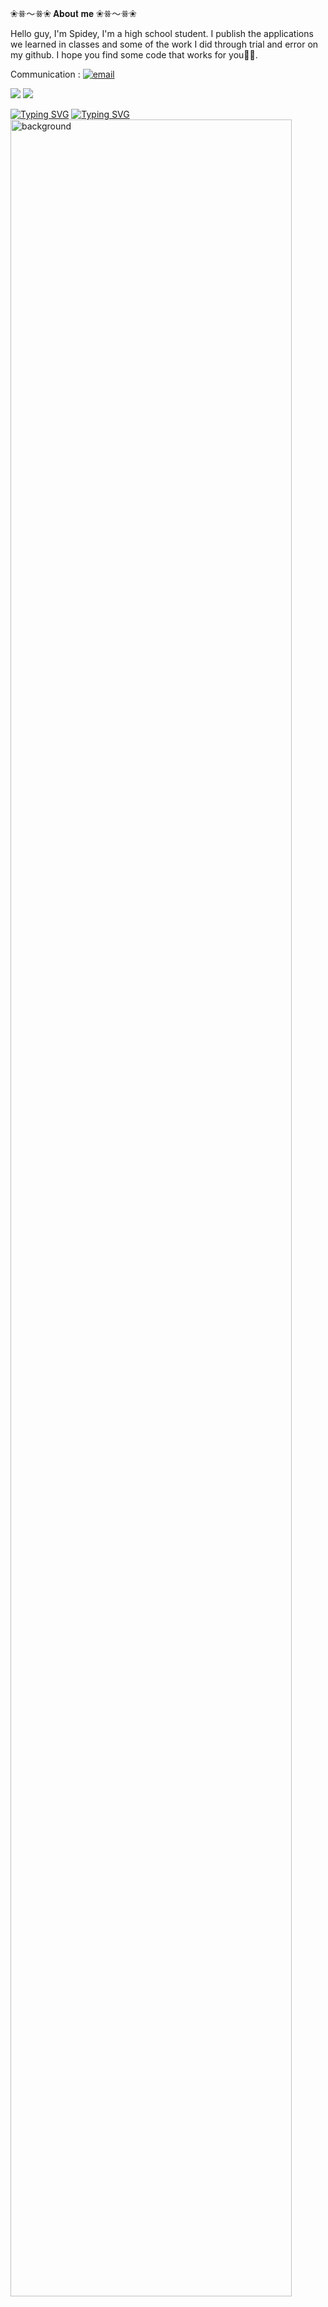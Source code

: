 ❀ꗥ～ꗥ❀ 𝐀𝐛𝐨𝐮𝐭 𝐦𝐞 ❀ꗥ～ꗥ❀ <br/>

Hello guy, I'm Spidey, I'm a high school student. I publish the applications we learned in classes and some of the work I did through trial and error on my github. I hope you find some code that works for you🫸🫷.<br/>

Communication : [![email](https://img.shields.io/badge/Email-D14836?logo=gmail&logoColor=white)](mailto:nursevimbahce7@gmail.com)<br/>

![](https://github-readme-stats.vercel.app/api?username=bhcnursevim&theme=blue-green&hide_border=true&include_all_commits=false&count_private=true)
![](https://github-readme-streak-stats.herokuapp.com/?user=bhcnursevim&theme=blue-green&hide_border=true) <br/>

<a href="https://git.io/typing-svg"><img src="https://readme-typing-svg.herokuapp.com?font=Fira+Code&pause=1000&color=Green&center=true&vCenter=true&multiline=false&repeat=false&width=600&lines=+Hayalleri+olmayanların+kanatları+da+yoktur" alt="Typing SVG" /></a>
     <a href="https://git.io/typing-svg"><img src="https://readme-typing-svg.herokuapp.com?font=Fira+Code&pause=1000&color=Green&center=true&vCenter=true&multiline=false&repeat=false&width=600&lines=+Muhammed+Ali" alt="Typing SVG" /></a>
<img width="94.5%" align="center" src="https://c4.wallpaperflare.com/wallpaper/1002/562/398/muhammad-ali-boxer-wallpaper-preview.jpg" alt="background">


<!-- Proudly created with GPRM ( https://gprm.itsvg.in ) -->



